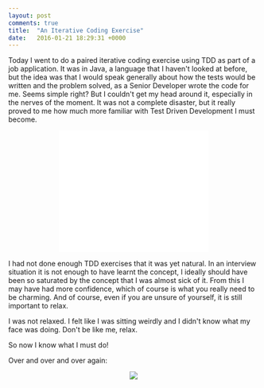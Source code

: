 ```yaml
---
layout: post
comments: true
title:  "An Iterative Coding Exercise"
date:   2016-01-21 18:29:31 +0000
---
```


Today I went to do a paired iterative coding exercise using TDD as part of a job application. It was in Java, a language that I haven't looked at before, but the idea was that I would speak generally about how the tests would be written and the problem solved, as a Senior Developer wrote the code for me. Seems simple right? But I couldn't get my head around it, especially in the nerves of the moment. It was not a complete disaster, but it really proved to me how much more familiar with Test Driven Development I must become. 

<div align="center">
<iframe src="//giphy.com/embed/lIbVrBqGGHUl2" width="300" height="245" frameBorder="0" class="giphy-embed" allowFullScreen></iframe>
</div>

I had not done enough TDD exercises that it was yet natural. In an interview situation it is not enough to have learnt the concept, I ideally should have been so saturated by the concept that I was almost sick of it. From this I may have had more confidence, which of course is what you really need to be charming. And of course, even if you are unsure of yourself, it is still important to relax.

I was not relaxed. I felt like I was sitting weirdly and I didn't know what my face was doing. Don't be like me, relax.

So now I know what I must do! 

Over and over and over again:


<p align="center">
<img src="../../../../../../../assets/multiples3and5_practise.jpg">
</p>


